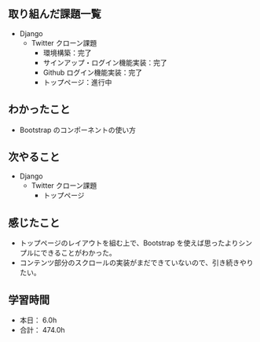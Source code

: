 ## 取り組んだ課題一覧

- Django
  - Twitter クローン課題
    - 環境構築：完了
    - サインアップ・ログイン機能実装：完了
    - Github ログイン機能実装：完了
    - トップページ：進行中

## わかったこと

- Bootstrap のコンポーネントの使い方

## 次やること

- Django
  - Twitter クローン課題
    - トップページ

## 感じたこと

- トップページのレイアウトを組む上で、Bootstrap を使えば思ったよりシンプルにできることがわかった。
- コンテンツ部分のスクロールの実装がまだできていないので、引き続きやりたい。

## 学習時間

- 本日： 6.0h
- 合計： 474.0h
